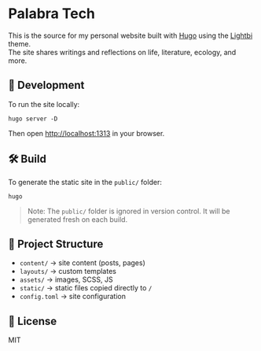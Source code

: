 # Palabra Tech

This is the source for my personal website built with [Hugo](https://gohugo.io/) using the [Lightbi](https://github.com/binodswain/lightbi-hugo) theme.  
The site shares writings and reflections on life, literature, ecology, and more.

## 🚀 Development

To run the site locally:

    hugo server -D

Then open [http://localhost:1313](http://localhost:1313) in your browser.

## 🛠️ Build

To generate the static site in the `public/` folder:

    hugo

> Note: The `public/` folder is ignored in version control. It will be generated fresh on each build.

## 📂 Project Structure

- `content/` → site content (posts, pages)
- `layouts/` → custom templates
- `assets/` → images, SCSS, JS
- `static/` → static files copied directly to `/`
- `config.toml` → site configuration

## 📜 License

MIT
